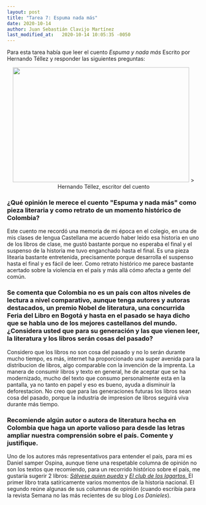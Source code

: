 ```yaml
---
layout: post
title: "Tarea 7: Espuma nada más"
date: 2020-10-14
author: Juan Sebastián Clavijo Martínez
last_modified_at:   2020-10-14 10:05:35 -0050
---
```

Para esta tarea había que leer el cuento _Espuma y nada más_ Escrito por Hernando Téllez y responder las siguientes preguntas: 

<p align="center">
  <img width="460" height="300" src="https://www.literatura.us/tellez/ht.jpg">
  > Hernando Téllez, escritor del cuento
</p>

### ¿Qué opinión le merece el cuento "Espuma y nada más" como pieza literaria y como retrato de un momento histórico de Colombia?

Este cuento me recordó una memoria de mi época en el colegio, en una de mis clases de lengua Castellana me acuerdo haber leido esa historia en uno de los libros de clase, me gustó bastante porque no esperaba el final y el suspenso de la historia me tuvo enganchado hasta el final. Es una pieza litearia bastante entretenida, precisamente porque desarrolla el suspenso hasta el final y es fácil de leer. Como retrato histórico me parece bastante acertado sobre la violencia en el país y más allá cómo afecta a gente del común.

### Se comenta que Colombia no es un país con altos niveles de lectura a nivel comparativo, aunque tenga autores y autoras destacados, un premio Nobel de literatura, una concurrida Feria del Libro en Bogotá y hasta en el pasado se haya dicho que se habla uno de los mejores castellanos del mundo. ¿Considera usted que para su generación y las que vienen leer, la literatura y los libros serán cosas del pasado?
 
 Considero que los libros no son cosa del pasado y no lo serán durante mucho tiempo, es más, internet ha proporcionado una super avenida para la distribucion de libros, algo comparable con la invención de la imprenta. La manera de consumir libros y texto en general, he de aceptar que se ha modernizado, mucho del texto que consumo personalmente esta en la pantalla, ya no tanto en papel y eso es bueno, ayuda a disminuir la deforestacion. No creo que para las generaciones futuras los libros sean cosa del pasado, porque la industria de impresion de libros seguirá viva durante más tiempo. 
 
### Recomiende algún autor o autora de literatura hecha en Colombia que haga un aporte valioso para desde las letras ampliar nuestra comprensión sobre el país. Comente y justifique.

Uno de los autores más representativos para entender el país, para mi es Daniel samper Ospina, aunque tiene una respetable columna de opinión no son los textos que recomiendo, para un recorrido histórico sobre el país, me gustaría sugerir 2 líbros: <a href="https://www.libreriadelau.com/lib-salvese-quien-pueda-penguin-random-house-humor/p"> _Sálvese quien pueda_ </a> y <a href="https://www.megustaleer.com.co/libros/el-club-de-los-lagartos/MCO-003260"> _El club de los lagartos._ </a> El primer libro trata satíricamente varios momentos de la historia nacional. El segundo reúne algunas de sus columnas de opinión (cuando escribía para la revista Semana no las más recientes de su blog _Los Danieles_). 
